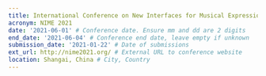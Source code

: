 ```yaml
---
title: International Conference on New Interfaces for Musical Expression
acronym: NIME 2021
date: '2021-06-01' # Conference date. Ensure mm and dd are 2 digits
end_date: '2021-06-04' # Conference end date, leave empty if unknown
submission_date: '2021-01-22' # Date of submissions
ext_url: http://nime2021.org/ # External URL to conference website
location: Shangai, China # City, Country
---
```

